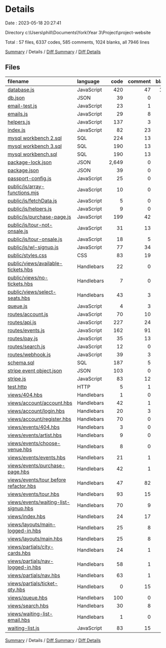 # Details

Date : 2023-05-18 20:27:41

Directory c:\\Users\\phill\\Documents\\York\\Year 3\\Project\\project-website

Total : 57 files,  6337 codes, 585 comments, 1024 blanks, all 7946 lines

[Summary](results.md) / Details / [Diff Summary](diff.md) / [Diff Details](diff-details.md)

## Files
| filename | language | code | comment | blank | total |
| :--- | :--- | ---: | ---: | ---: | ---: |
| [database.js](/database.js) | JavaScript | 420 | 47 | 128 | 595 |
| [db.json](/db.json) | JSON | 39 | 0 | 0 | 39 |
| [email-test.js](/email-test.js) | JavaScript | 23 | 1 | 4 | 28 |
| [emails.js](/emails.js) | JavaScript | 29 | 8 | 10 | 47 |
| [helpers.js](/helpers.js) | JavaScript | 137 | 3 | 52 | 192 |
| [index.js](/index.js) | JavaScript | 82 | 23 | 20 | 125 |
| [mysql workbench 2.sql](/mysql%20workbench%202.sql) | SQL | 224 | 13 | 77 | 314 |
| [mysql workbench 3.sql](/mysql%20workbench%203.sql) | SQL | 190 | 13 | 61 | 264 |
| [mysql workbench.sql](/mysql%20workbench.sql) | SQL | 190 | 13 | 61 | 264 |
| [package-lock.json](/package-lock.json) | JSON | 2,649 | 0 | 1 | 2,650 |
| [package.json](/package.json) | JSON | 39 | 0 | 1 | 40 |
| [passport-config.js](/passport-config.js) | JavaScript | 25 | 0 | 8 | 33 |
| [public/js/array-functions.mjs](/public/js/array-functions.mjs) | JavaScript | 10 | 0 | 1 | 11 |
| [public/js/fetchData.js](/public/js/fetchData.js) | JavaScript | 5 | 0 | 0 | 5 |
| [public/js/helpers.js](/public/js/helpers.js) | JavaScript | 9 | 0 | 2 | 11 |
| [public/js/purchase-page.js](/public/js/purchase-page.js) | JavaScript | 199 | 42 | 68 | 309 |
| [public/js/tour-not-onsale.js](/public/js/tour-not-onsale.js) | JavaScript | 31 | 13 | 11 | 55 |
| [public/js/tour-onsale.js](/public/js/tour-onsale.js) | JavaScript | 18 | 5 | 4 | 27 |
| [public/js/wl-signup.js](/public/js/wl-signup.js) | JavaScript | 77 | 34 | 33 | 144 |
| [public/styles.css](/public/styles.css) | CSS | 83 | 19 | 21 | 123 |
| [public/views/available-tickets.hbs](/public/views/available-tickets.hbs) | Handlebars | 22 | 0 | 0 | 22 |
| [public/views/no-tickets.hbs](/public/views/no-tickets.hbs) | Handlebars | 7 | 0 | 1 | 8 |
| [public/views/select-seats.hbs](/public/views/select-seats.hbs) | Handlebars | 43 | 3 | 13 | 59 |
| [queue.js](/queue.js) | JavaScript | 4 | 3 | 2 | 9 |
| [routes/account.js](/routes/account.js) | JavaScript | 70 | 10 | 19 | 99 |
| [routes/api.js](/routes/api.js) | JavaScript | 227 | 24 | 72 | 323 |
| [routes/events.js](/routes/events.js) | JavaScript | 162 | 91 | 59 | 312 |
| [routes/pay.js](/routes/pay.js) | JavaScript | 35 | 13 | 15 | 63 |
| [routes/search.js](/routes/search.js) | JavaScript | 12 | 0 | 2 | 14 |
| [routes/webhook.js](/routes/webhook.js) | JavaScript | 39 | 3 | 16 | 58 |
| [schema.sql](/schema.sql) | SQL | 187 | 5 | 43 | 235 |
| [stripe event object.json](/stripe%20event%20object.json) | JSON | 103 | 0 | 0 | 103 |
| [stripe.js](/stripe.js) | JavaScript | 83 | 12 | 27 | 122 |
| [test.http](/test.http) | HTTP | 5 | 1 | 3 | 9 |
| [views/404.hbs](/views/404.hbs) | Handlebars | 1 | 0 | 0 | 1 |
| [views/account/account.hbs](/views/account/account.hbs) | Handlebars | 42 | 1 | 6 | 49 |
| [views/account/login.hbs](/views/account/login.hbs) | Handlebars | 20 | 3 | 4 | 27 |
| [views/account/register.hbs](/views/account/register.hbs) | Handlebars | 70 | 0 | 22 | 92 |
| [views/events/404.hbs](/views/events/404.hbs) | Handlebars | 3 | 0 | 0 | 3 |
| [views/events/artist.hbs](/views/events/artist.hbs) | Handlebars | 9 | 0 | 0 | 9 |
| [views/events/choose-venue.hbs](/views/events/choose-venue.hbs) | Handlebars | 8 | 0 | 1 | 9 |
| [views/events/events.hbs](/views/events/events.hbs) | Handlebars | 21 | 1 | 3 | 25 |
| [views/events/purchase-page.hbs](/views/events/purchase-page.hbs) | Handlebars | 42 | 1 | 11 | 54 |
| [views/events/tour before refactor.hbs](/views/events/tour%20before%20refactor.hbs) | Handlebars | 47 | 82 | 14 | 143 |
| [views/events/tour.hbs](/views/events/tour.hbs) | Handlebars | 93 | 15 | 24 | 132 |
| [views/events/waiting-list-signup.hbs](/views/events/waiting-list-signup.hbs) | Handlebars | 70 | 9 | 14 | 93 |
| [views/index.hbs](/views/index.hbs) | Handlebars | 24 | 17 | 3 | 44 |
| [views/layouts/main-logged-in.hbs](/views/layouts/main-logged-in.hbs) | Handlebars | 25 | 8 | 8 | 41 |
| [views/layouts/main.hbs](/views/layouts/main.hbs) | Handlebars | 25 | 8 | 8 | 41 |
| [views/partials/city-cards.hbs](/views/partials/city-cards.hbs) | Handlebars | 24 | 1 | 1 | 26 |
| [views/partials/nav-logged-in.hbs](/views/partials/nav-logged-in.hbs) | Handlebars | 58 | 1 | 8 | 67 |
| [views/partials/nav.hbs](/views/partials/nav.hbs) | Handlebars | 63 | 1 | 9 | 73 |
| [views/partials/ticket-qty.hbs](/views/partials/ticket-qty.hbs) | Handlebars | 0 | 15 | 0 | 15 |
| [views/queue.hbs](/views/queue.hbs) | Handlebars | 100 | 0 | 28 | 128 |
| [views/search.hbs](/views/search.hbs) | Handlebars | 30 | 8 | 5 | 43 |
| [views/waiting-list-email.hbs](/views/waiting-list-email.hbs) | Handlebars | 1 | 0 | 0 | 1 |
| [waiting-list.js](/waiting-list.js) | JavaScript | 83 | 15 | 20 | 118 |

[Summary](results.md) / Details / [Diff Summary](diff.md) / [Diff Details](diff-details.md)